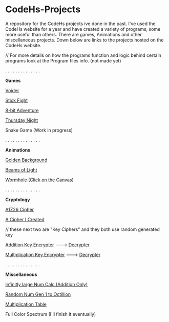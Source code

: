 # CodeHs-Projects
A repository for the CodeHs projects ive done in the past. I've used the CodeHs website for a year and have created a variety of programs, some more useful than others. There are games, Animations and other miscellaneous projects. Down below are links to the projects hosted on the CodeHs website.


// For more details on how the programs function and logic behind certain programs look at the Program files info. (not made yet)



 .  .  .  .  .  .  .  .  .  .  .  .  .  .
 
 __Games__ 

[Voider](https://codehs.com/sandbox/id/voider-m63lia/run)

[Stick Fight](https://codehs.com/sandbox/id/stick-fight-JzAImV/run)

[8-bit Adventure](https://codehs.com/sandbox/id/8-bit-adventure-q7uFV9) 

[Thursday Night](https://codehs.com/sandbox/id/thurday-night-XHBJWN/run)

Snake Game (Work in progress)

.  .  .  .  .  .  .  .  .  .  .  .  .  .

__Animations__

[Golden Background](https://codehs.com/sandbox/id/animation-1-WxCjyN/run)

[Beams of Light](https://codehs.com/sandbox/id/animation-2-7ctImw/run)

[Wormhole (Click on the Canvas)](https://codehs.com/sandbox/id/animation-3-vZibxx/run)

.  .  .  .  .  .  .  .  .  .  .  .  .  .

 __Cryptology__
 
[A1Z26 Cipher](https://codehs.com/sandbox/id/a1z26-cipher-f7wXj4/run)

[A Cipher I Created](https://codehs.com/sandbox/id/complex-coder-true-split-off-one-way-vtZOrL/run)

// these next two are "Key Ciphers" and they both use random generated key

[Addition Key Encrypter](https://codehs.com/sandbox/id/encrypter-with-random-key-EK85Zd/run) --->
[Decrypter](https://codehs.com/sandbox/id/decrypts-random-key-L30nAt/run)

[Multiplication Key Encrypter](https://codehs.com/sandbox/id/creates-a-key-for-message-JeenFj/run) --->
[Decrypter](https://codehs.com/sandbox/id/decrypter-via-key-gIXcj3/run)


.  .  .  .  .  .  .  .  .  .  .  .  .  .

__Miscellaneous__


[Infinitly large Num Calc (Addition Only)](https://codehs.com/sandbox/id/big-num-calc-for-addition-CseQKW/run)

[Random Num Gen 1 to Octillion](https://codehs.com/sandbox/id/random-number-gen-to-octillion-7OSLjR/run)

[Multiplication Table](https://codehs.com/sandbox/id/print-a-table-containing-multiplication-tables-eJIYED/run)

Full Color Spectrum (I'll finish it eventually)



